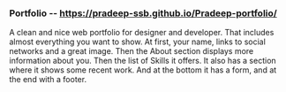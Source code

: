 ### Portfolio --  https://pradeep-ssb.github.io/Pradeep-portfolio/
A clean and nice web portfolio for designer and developer. That includes almost everything you want to show. At first, your name, links to social networks and a great image. Then the About section displays more information about you. Then the list of Skills it offers. It also has a section where it shows some recent work. And at the bottom it has a form, and at the end with a footer.